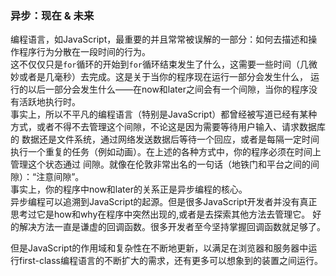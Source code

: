 ### 异步：现在 & 未来

编程语言，如JavaScript，最重要的并且常常被误解的一部分：如何去描述和操作程序行为分散在一段时间的行为。  <br>
这不仅仅只是`for`循环的开始到`for`循环结束发生了什么，这需要一些时间（几微妙或者是几毫秒）去完成。这是关于当你的程序现在运行一部分会发生什么，
运行的以后一部分会发生什么——在now和later之间会有一个间隙，当你的程序没有活跃地执行时。  <br>
事实上，所以不平凡的编程语言（特别是JavaScript）都曾经被写道已经有某种方式，或者不得不去管理这个间隙，不论这是因为需要等待用户输入、请求数据库的
数据还是文件系统，通过网络发送数据后等待一个回应，或者是每隔一定时间执行一个重复的任务（例如动画）。在上述的各种方式中，你的程序必须在时间上管理这个状态通过
间隙。就像在伦敦非常出名的一句话（地铁门和平台之间的间隙）：“注意间隙”。  <br>
事实上，你的程序中now和later的关系正是异步编程的核心。  <br>
异步编程可以追溯到JavaScript的起源。但是很多JavaScript开发者并没有真正思考过它是how和why在程序中突然出现的,或者是去探索其他方法去管理它。
好的解决方法一直是谦虚的回调函数。很多开发者至今坚持掌握回调函数就足够了。   <br>

但是JavaScript的作用域和复杂性在不断地更新，以满足在浏览器和服务器中运行first-class编程语言的不断扩大的需求，还有更多可以想象到的装置之间运行。 


